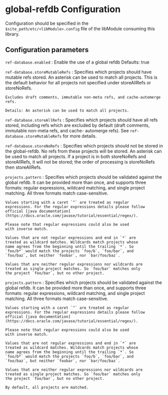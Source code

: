 
global-refdb Configuration
=========================

Configuration should be specified in the `$site_path/etc/<libModule>.config` file of
the libModule consuming this library.

## Configuration parameters

```ref-database.enabled```
:   Enable the use of a global refdb
    Defaults: true

```ref-database.storeMutableRefs```
:   Specifies which projects should have mutable refs stored. An asterisk can be
    used to match all projects. This is the default behavior for all projects not
    specified under storeAllRefs or storeNoRefs.

    Excludes draft comments, immutable non-meta refs, and cache-automerge refs.

    Details: An asterisk can be used to match all projects.

```ref-database.storeAllRefs```
:   Specifies which projects should have all refs stored, including refs which
    are excluded by default (draft comments, immutable non-meta refs, and cache-
    automerge refs). See ```ref-database.storeMutableRefs``` for more details.

```ref-database.storeNoRefs```
:   Specifies which projects should not be stored in the global-refdb. No refs
    from these projects will be stored. An asterisk can be used to match all
    projects. If a project is in both storeNoRefs and storeAllRefs, it will not
    be stored; the order of processing is storeNoRefs then storeAllRefs.

```projects.pattern```
:   Specifies which projects should be validated against the global refdb.
    It can be provided more than once, and supports three formats: regular
    expressions, wildcard matching, and single project matching. All three
    formats match case-sensitive.

    Values starting with a caret `^` are treated as regular
    expressions. For the regular expressions details please follow
    official [java documentation](https://docs.oracle.com/javase/tutorial/essential/regex/).

    Please note that regular expressions could also be used
    with inverse match.

    Values that are not regular expressions and end in `*` are
    treated as wildcard matches. Wildcards match projects whose
    name agrees from the beginning until the trailing `*`. So
    `foo/b*` would match the projects `foo/b`, `foo/bar`, and
    `foo/baz`, but neither `foobar`, nor `bar/foo/baz`.

    Values that are neither regular expressions nor wildcards are
    treated as single project matches. So `foo/bar` matches only
    the project `foo/bar`, but no other project.

  

```projects.pattern```
:   Specifies which projects should be validated against the global refdb.
    It can be provided more than once, and supports three formats: regular
    expressions, wildcard matching, and single project matching. All three
    formats match case-sensitive.

    Values starting with a caret `^` are treated as regular
    expressions. For the regular expressions details please follow
    official [java documentation](https://docs.oracle.com/javase/tutorial/essential/regex/).

    Please note that regular expressions could also be used
    with inverse match.

    Values that are not regular expressions and end in `*` are
    treated as wildcard matches. Wildcards match projects whose
    name agrees from the beginning until the trailing `*`. So
    `foo/b*` would match the projects `foo/b`, `foo/bar`, and
    `foo/baz`, but neither `foobar`, nor `bar/foo/baz`.

    Values that are neither regular expressions nor wildcards are
    treated as single project matches. So `foo/bar` matches only
    the project `foo/bar`, but no other project.

    By default, all projects are matched.